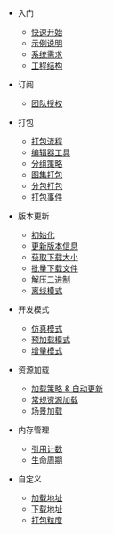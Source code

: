 <!-- docs/_sidebar.md -->
* 入门
  * [快速开始](/getstarted "快速开始")
  * [示例说明](/example "示例说明")
  * [系统需求](/requires "系统需求")
  * [工程结构](/structure "工程结构")

* 订阅
  * [团队授权](team-plan "团队授权")
  <!-- * [个人授权](person-plan "个人授权") -->

* 打包
  * [打包流程](/build "打包流程")
  * [编辑器工具](/memuitems "编辑器工具")
  * [分组策略](/groups "分组策略")
  * [图集打包](/atlaspack "图集打包")
  * [分包打包](/splitbuild "分包打包")
  * [打包事件](/buildevent "打包事件")

* 版本更新
  * [初始化](/initialize "初始化")
  * [更新版本信息](/update-versions "更新版本信息")
  * [获取下载大小](/get-download-size "获取更新大小")
  * [批量下载文件](/download-versions "下载更新内容")
  * [解压二进制](/unpack-binary "解压二进制")
  * [离线模式](/offline-mode "离线模式")

* 开发模式
  * [仿真模式](/simulation "仿真模式")
  * [预加载模式](/preload "预加载模式")
  * [增量模式](/increament "增量模式")

* 资源加载
  * [加载策略 & 自动更新](/loading-and-updating.md "加载策略 & 自动更新")
  * [常规资源加载](/load-asset "常规资源加载")
  * [场景加载](/load-scene "场景加载")
  
* 内存管理
  * [引用计数](/mrc "引用计数")
  * [生命周期](/lifecycle "生命周期")

* 自定义
  * [加载地址](custom-loadpath "自定义加载地址")
  * [下载地址](custom-downloadurl "自定义下载地址")
  * [打包粒度](custom-packmode "自定义打包粒度")